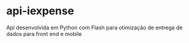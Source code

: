 # api-iexpense
Api desenvolvida em Python com Flash para otimização de entrega de dados para front end e mobile
